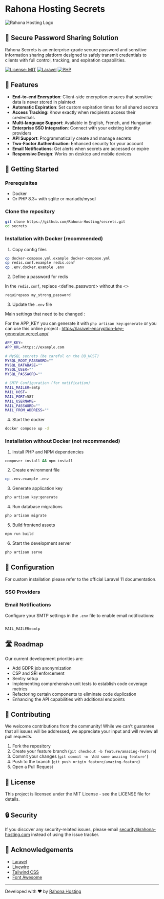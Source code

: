 # Rahona Hosting Secrets

![Rahona Hosting Logo](https://repository-images.githubusercontent.com/952967276/7882aee5-290f-4e50-9b5c-6440e46197f2)

## 🔐 Secure Password Sharing Solution

Rahona Secrets is an enterprise-grade secure password and sensitive information sharing platform designed to
safely transmit credentials to clients with full control, tracking, and expiration capabilities.

[![License: MIT](https://img.shields.io/badge/License-MIT-yellow.svg)](https://opensource.org/licenses/MIT)
[![Laravel](https://img.shields.io/badge/Laravel-11.x-red.svg)](https://laravel.com)
[![PHP](https://img.shields.io/badge/PHP-8.3+-blue.svg)](https://php.net)

## 🌟 Features

- **End-to-end Encryption**: Client-side encryption ensures that sensitive data is never stored in plaintext
- **Automatic Expiration**: Set custom expiration times for all shared secrets
- **Access Tracking**: Know exactly when recipients access their credentials
- **Multi-language Support**: Available in English, French, and Hungarian
- **Enterprise SSO Integration**: Connect with your existing identity providers
- **API Support**: Programmatically create and manage secrets
- **Two-Factor Authentication**: Enhanced security for your account
- **Email Notifications**: Get alerts when secrets are accessed or expire
- **Responsive Design**: Works on desktop and mobile devices

## 🚀 Getting Started

### Prerequisites

- Docker
- Or PHP 8.3+ with sqlite or mariadb/mysql

### Clone the repository

```bash
git clone https://github.com/Rahona-Hosting/secrets.git
cd secrets
```

### Installation with Docker (recommended)

1. Copy config files

```bash
cp docker-compose.yml.example docker-compose.yml
cp redis.conf.example redis.conf
cp .env.docker.example .env
```

2. Define a password for redis

In the `redis.conf`, replace <define_password> without the <>

```bash
requirepass my_strong_password
```

3. Update the `.env` file

Main settings that need to be changed :

For the APP_KEY you can generate it with `php artisan key:generate` or you can use this online
project : https://laravel-encryption-key-generator.vercel.app/

```bash
APP_KEY=
APP_URL=https://example.com

# MySQL secrets (be careful on the DB_HOST)
MYSQL_ROOT_PASSWORD=""
MYSQL_DATABASE=""
MYSQL_USER=""
MYSQL_PASSWORD=""

# SMTP Configuration (for notification)
MAIL_MAILER=smtp
MAIL_HOST=
MAIL_PORT=587
MAIL_USERNAME=
MAIL_PASSWORD=""
MAIL_FROM_ADDRESS=""
```

4. Start the docker

```bash
docker compose up -d
```

### Installation without Docker (not recommended)

1. Install PHP and NPM dependencies

```bash
composer install && npm install
```

2. Create environment file

```bash
cp .env.example .env
```

3. Generate application key

```bash
php artisan key:generate
```

4. Run database migrations

```bash
php artisan migrate
```

5. Build frontend assets

```bash
npm run build
```

6. Start the development server

```bash
php artisan serve
```

## 🔧 Configuration

For custom installation please refer to the official Laravel 11 documentation.

### SSO Providers

### Email Notifications

Configure your SMTP settings in the `.env` file to enable email notifications:

```

MAIL_MAILER=smtp

```

## 🛣️ Roadmap

Our current development priorities are:

- Add GDPR job anonymization
- CSP and SRI enforcement
- Sentry setup
- Implementing comprehensive unit tests to establish code coverage metrics
- Refactoring certain components to eliminate code duplication
- Enhancing the API capabilities with additional endpoints

## 🤝 Contributing

We welcome contributions from the community! While we can't guarantee that all issues will be addressed, we appreciate
your input and will review all pull requests.

1. Fork the repository
2. Create your feature branch (`git checkout -b feature/amazing-feature`)
3. Commit your changes (`git commit -m 'Add some amazing feature'`)
4. Push to the branch (`git push origin feature/amazing-feature`)
5. Open a Pull Request

## 📝 License

This project is licensed under the MIT License - see the LICENSE file for details.

## 🔒 Security

If you discover any security-related issues, please email security@rahona-hosting.com instead of using the issue
tracker.

## 🙏 Acknowledgements

- [Laravel](https://laravel.com)
- [Livewire](https://laravel-livewire.com)
- [Tailwind CSS](https://tailwindcss.com)
- [Font Awesome](https://fontawesome.com)

---

Developed with ❤️ by [Rahona Hosting](https://rahona-hosting.com)
